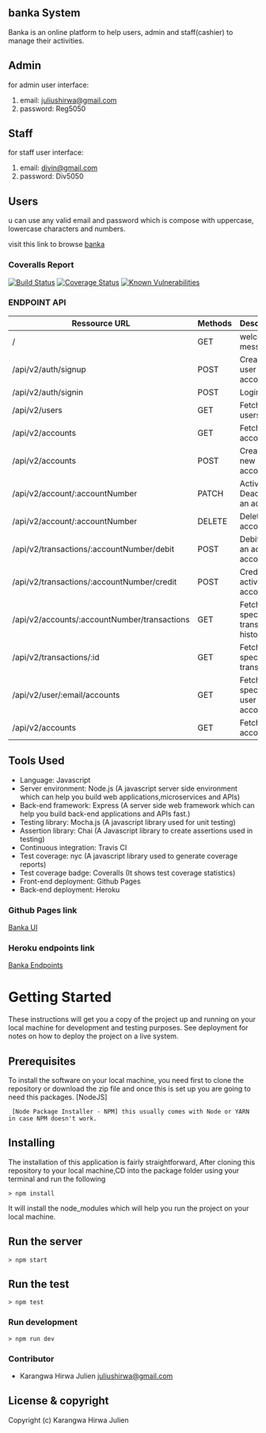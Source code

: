 ## banka System

Banka is an online platform to help users, admin and staff(cashier) to manage their activities.

## Admin

for admin user interface:
  1. email: juliushirwa@gmail.com
  2. password: Reg5050
  
## Staff

for staff user interface:
  1. email: divin@gmail.com
  2. password: Div5050
  
## Users

u can use any valid email and password which is compose with uppercase, lowercase characters and numbers.

visit this link to browse [banka](https://j4l13n.github.io/banka/UI/)

### Coveralls Report

[![Build Status](https://travis-ci.org/vkarpov15/fizzbuzz-coverage.svg?branch=master)](https://travis-ci.org/vkarpov15/fizzbuzz-coverage)
[![Coverage Status](https://coveralls.io/repos/vkarpov15/fizzbuzz-coverage/badge.svg)](https://coveralls.io/r/vkarpov15/fizzbuzz-coverage)
[![Known Vulnerabilities](https://snyk.io/test/github/nickmerwin/node-coveralls/badge.svg)](https://snyk.io/test/github/nickmerwin/node-coveralls)


### ENDPOINT API

| Ressource URL                                 | Methods | Description                            |
| --------------------------------------------- | ------- | -------------------------------------- |
| /                                             | GET     | welcome message                        |
| /api/v2/auth/signup                           | POST    | Create a user account                  |
| /api/v2/auth/signin                           | POST    | Login                                  |
| /api/v2/users                                 | GET     | Fetch all users                        |
| /api/v2/accounts                              | GET     | Fetch all accounts                     |
| /api/v2/accounts                              | POST    | Create a new account                   |
| /api/v2/account/:accountNumber                | PATCH   | Activate or Deactivate an account      |
| /api/v2/account/:accountNumber                | DELETE  | Delete an account                      |
| /api/v2/transactions/:accountNumber/debit     | POST    | Debit from an active account           |
| /api/v2/transactions/:accountNumber/credit    | POST    | Credit to an active account            |
| /api/v2/accounts/:accountNumber/transactions  | GET     | Fetch a specific transaction history   |
| /api/v2/transactions/:id                      | GET     | Fetch a specific transaction           |
| /api/v2/user/:email/accounts                  | GET     | Fetch get specific user accounts       |
| /api/v2/accounts                              | GET     | Fetch all accounts                     |


## Tools Used

- Language: Javascript
- Server environment: Node.js (A javascript server side environment which can help you build web applications,microservices and APIs)
- Back-end framework: Express (A server side web framework which can help you build back-end applications and APIs fast.)
- Testing library: Mocha.js (A javascript library used for unit testing)
- Assertion library: Chai (A Javascript library to create assertions used in testing)
- Continuous integration: Travis CI
- Test coverage: nyc (A javascript library used to generate coverage reports)
- Test coverage badge: Coveralls (It shows test coverage statistics)
- Front-end deployment: Github Pages
- Back-end deployment: Heroku

### Github Pages link

[Banka UI](https://j4l13n.github.io/banka/UI/)

### Heroku endpoints link

[Banka Endpoints](https://arcane-fjord-40797.herokuapp.com/)

# Getting Started

These instructions will get you a copy of the project up and running on your local machine for development and testing purposes. See deployment for notes on how to deploy the project on a live system.

## Prerequisites

To install the software on your local machine, you need first to clone the repository or download the zip file and once this is set up you are going to need this packages. [NodeJS]

```
 [Node Package Installer - NPM] this usually comes with Node or YARN in case NPM doesn't work.
```

## Installing

The installation of this application is fairly straightforward, After cloning this repository to your local machine,CD into the package folder using your terminal and run the following

```
> npm install
```

It will install the node_modules which will help you run the project on your local machine.

## Run the server

```
> npm start
```

## Run the test

```
> npm test
```

### Run development

```
> npm run dev
```

### Contributor

- Karangwa Hirwa Julien <juliushirwa@gmail.com>

## License & copyright

Copyright (c) Karangwa Hirwa Julien
